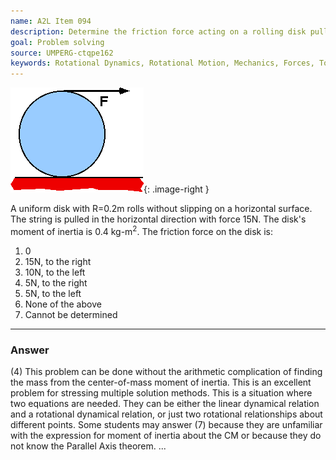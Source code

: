 ```yaml
---
name: A2L Item 094
description: Determine the friction force acting on a rolling disk pulled by a string wrapped about its circumference.
goal: Problem solving
source: UMPERG-ctqpe162
keywords: Rotational Dynamics, Rotational Motion, Mechanics, Forces, Torque
---
```


![Item094_fig1.gif](../images/Item094_fig1.gif){: .image-right } 

A uniform disk with R=0.2m rolls without slipping on a horizontal
surface.  The string is pulled in the horizontal direction with force
15N. The disk's moment of inertia is 0.4 kg-m<sup>2</sup>. The friction
force on the disk is:

1. 0
2. 15N, to the right
3. 10N, to the left
4. 5N, to the right
5. 5N, to the left
6. None of the above
7. Cannot be determined

<hr/>

### Answer

(4) This problem can be done without the arithmetic complication of
finding the mass from the center-of-mass moment of inertia. This is an
excellent problem for stressing multiple solution methods. This is a
situation where two equations are needed. They can be either the linear
dynamical relation and a rotational dynamical relation, or just two
rotational relationships about different points. Some students may
answer (7) because they are unfamiliar with the expression for moment of
inertia about the CM or because they do not know the Parallel Axis
theorem.
...
